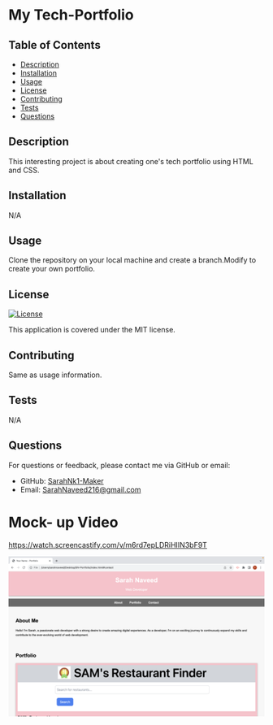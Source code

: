 
# My Tech-Portfolio

## Table of Contents
- [Description](#description)
- [Installation](#installation)
- [Usage](#usage)
- [License](#license)
- [Contributing](#contributing)
- [Tests](#tests)
- [Questions](#questions)

## Description
This interesting project is about creating one's tech portfolio using HTML and CSS.

## Installation
N/A

## Usage
Clone the repository on your local machine and create a branch.Modify to create your own portfolio.

## License
[![License](https://img.shields.io/badge/License-MIT-brightgreen.svg)](https://opensource.org/licenses/MIT)

This application is covered under the MIT license.

## Contributing
Same as usage information.

## Tests
N/A

## Questions
For questions or feedback, please contact me via GitHub or email:
- GitHub: [SarahNk1-Maker](https://github.com/SarahNk1-Maker)
- Email: SarahNaveed216@gmail.com


# Mock- up Video
https://watch.screencastify.com/v/m6rd7epLDRiHIIN3bF9T


![Alt text](<Screenshot 2023-10-06 at 1.02.08 PM.png>)
